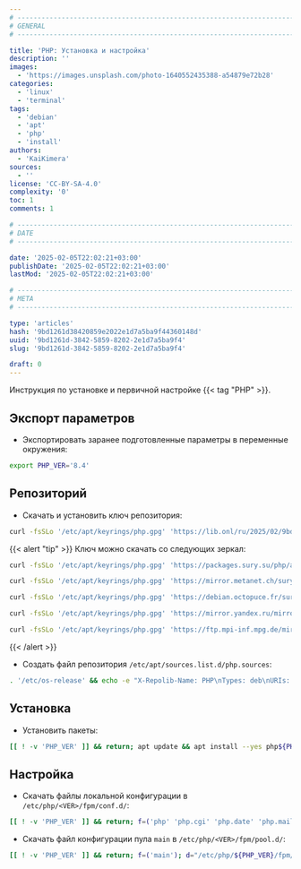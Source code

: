 ```yaml
---
# -------------------------------------------------------------------------------------------------------------------- #
# GENERAL
# -------------------------------------------------------------------------------------------------------------------- #

title: 'PHP: Установка и настройка'
description: ''
images:
  - 'https://images.unsplash.com/photo-1640552435388-a54879e72b28'
categories:
  - 'linux'
  - 'terminal'
tags:
  - 'debian'
  - 'apt'
  - 'php'
  - 'install'
authors:
  - 'KaiKimera'
sources:
  - ''
license: 'CC-BY-SA-4.0'
complexity: '0'
toc: 1
comments: 1

# -------------------------------------------------------------------------------------------------------------------- #
# DATE
# -------------------------------------------------------------------------------------------------------------------- #

date: '2025-02-05T22:02:21+03:00'
publishDate: '2025-02-05T22:02:21+03:00'
lastMod: '2025-02-05T22:02:21+03:00'

# -------------------------------------------------------------------------------------------------------------------- #
# META
# -------------------------------------------------------------------------------------------------------------------- #

type: 'articles'
hash: '9bd1261d38420859e2022e1d7a5ba9f44360148d'
uuid: '9bd1261d-3842-5859-8202-2e1d7a5ba9f4'
slug: '9bd1261d-3842-5859-8202-2e1d7a5ba9f4'

draft: 0
---
```


Инструкция по установке и первичной настройке {{< tag "PHP" >}}.

<!--more-->

## Экспорт параметров

- Экспортировать заранее подготовленные параметры в переменные окружения:

```bash
export PHP_VER='8.4'
```

## Репозиторий

- Скачать и установить ключ репозитория:

```bash
curl -fsSLo '/etc/apt/keyrings/php.gpg' 'https://lib.onl/ru/2025/02/9bd1261d-3842-5859-8202-2e1d7a5ba9f4/php.gpg'
```

{{< alert "tip" >}}
Ключ можно скачать со следующих зеркал:

```bash
curl -fsSLo '/etc/apt/keyrings/php.gpg' 'https://packages.sury.su/php/apt.gpg'
```

```bash
curl -fsSLo '/etc/apt/keyrings/php.gpg' 'https://mirror.metanet.ch/sury/php/apt.gpg'
```

```bash
curl -fsSLo '/etc/apt/keyrings/php.gpg' 'https://debian.octopuce.fr/sury-php/apt.gpg'
```

```bash
curl -fsSLo '/etc/apt/keyrings/php.gpg' 'https://mirror.yandex.ru/mirrors/packages.sury.org/php/apt.gpg'
```

```bash
curl -fsSLo '/etc/apt/keyrings/php.gpg' 'https://ftp.mpi-inf.mpg.de/mirrors/linux/mirror/deb.sury.org/repositories/php/apt.gpg'
```
{{< /alert >}}

- Создать файл репозитория `/etc/apt/sources.list.d/php.sources`:

```bash
. '/etc/os-release' && echo -e "X-Repolib-Name: PHP\nTypes: deb\nURIs: https://packages.sury.org/php\n#URIs: https://packages.sury.su/php\n#URIs: https://mirror.metanet.ch/sury/php\n#URIs: https://debian.octopuce.fr/sury-php\n#URIs: https://mirror.yandex.ru/mirrors/packages.sury.org/php\n#URIs: https://ftp.mpi-inf.mpg.de/mirrors/linux/mirror/deb.sury.org/repositories/php\nSuites: ${VERSION_CODENAME}\nComponents: main\nSigned-By: /etc/apt/keyrings/php.gpg\n" | tee '/etc/apt/sources.list.d/php.sources' > '/dev/null'
```

## Установка

- Установить пакеты:

```bash
[[ ! -v 'PHP_VER' ]] && return; apt update && apt install --yes php${PHP_VER} php${PHP_VER}-{fpm,bcmath,bz2,cli,curl,gd,gmp,imagick,imap,intl,ldap,mbstring,memcached,mysql,odbc,opcache,pgsql,redis,uploadprogress,xml,zip,zstd}
```

## Настройка

- Скачать файлы локальной конфигурации в `/etc/php/<VER>/fpm/conf.d/`:

```bash
[[ ! -v 'PHP_VER' ]] && return; f=('php' 'php.cgi' 'php.date' 'php.mail' 'php.mbstring'); d="/etc/php/${PHP_VER}/fpm/conf.d"; p='https://lib.onl/ru/2025/02/9bd1261d-3842-5859-8202-2e1d7a5ba9f4'; for i in "${f[@]}"; do curl -fsSLo "${d}/90-${i##*.}.local.ini" "${p}/${i}.ini"; done
```

- Скачать файл конфигурации пула `main` в `/etc/php/<VER>/fpm/pool.d/`:

```bash
[[ ! -v 'PHP_VER' ]] && return; f=('main'); d="/etc/php/${PHP_VER}/fpm/pool.d"; p='https://lib.onl/ru/2025/02/9bd1261d-3842-5859-8202-2e1d7a5ba9f4'; [[ ! -d '/var/log/php-fpm' ]] && mkdir '/var/log/php-fpm'; for i in "${f[@]}"; do curl -fsSLo "${d}/${i}.conf" "${p}/pool.${i}.conf"; done
```

